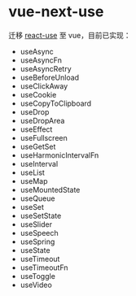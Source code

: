# vue-next-use

迁移 [react-use](https://github.com/streamich/react-use) 至 vue，目前已实现：

- useAsync
- useAsyncFn
- useAsyncRetry
- useBeforeUnload
- useClickAway
- useCookie
- useCopyToClipboard
- useDrop
- useDropArea
- useEffect
- useFullscreen
- useGetSet
- useHarmonicIntervalFn
- useInterval
- useList
- useMap
- useMountedState
- useQueue
- useSet
- useSetState
- useSlider
- useSpeech
- useSpring
- useState
- useTimeout
- useTimeoutFn
- useToggle
- useVideo


